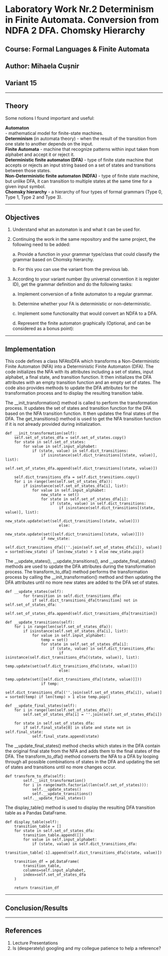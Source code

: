 # Laboratory Work Nr.2 Determinism in Finite Automata. Conversion from NDFA 2 DFA. Chomsky Hierarchy
## Course: Formal Languages & Finite Automata
## Author: Mihaela Cușnir
## Variant 15
****
## Theory
Some notions I found important and useful: <br>

**Automaton** <br> - mathematical model for finite-state machines.
<br>
**Determinism** (in automata theory) - when the result of the transition from one state to another depends on the input. 
<br>
**Finite Automata** - machine that recognize patterns within input taken from alphabet and accept it or reject it.
<br>
**Deterministic finite automaton (DFA)** - type of finite state machine that accepts or rejects an input string based on a set of states and transitions between those states.
<br>
**Non-Deterministic finite automaton (NDFA)** - type of finite state machine, but unlike DFA, it can transition to multiple states at the same time for a given input symbol.
<br>
**Chomsky hierarchy** - a hierarchy of four types of formal grammars (Type 0, Type 1, Type 2 and Type 3).
****
## Objectives

1. Understand what an automaton is and what it can be used for.

2. Continuing the work in the same repository and the same project, the following need to be added:

    a. Provide a function in your grammar type/class that could classify the grammar based on Chomsky hierarchy.
    
    b. For this you can use the variant from the previous lab.

3. According to your variant number (by universal convention it is register ID), get the grammar definition and do the following tasks:

    a. Implement conversion of a finite automaton to a regular grammar.
    
    b. Determine whether your FA is deterministic or non-deterministic.

    c. Implement some functionality that would convert an NDFA to a DFA.

    d. Represent the finite automaton graphically (Optional, and can be considered as a bonus point):
****
## Implementation
This code defines a class NFAtoDFA which transforms a Non-Deterministic Finite Automaton (NFA) into a Deterministic Finite Automaton (DFA). The code initializes the NFA with its attributes including a set of states, input alphabet, a final state, and transition function. It then initializes the DFA attributes with an empty transition function and an empty set of states. The code also provides methods to update the DFA attributes for the transformation process and to display the resulting transition table.
<br>

The __init_transformation() method is called to perform the transformation process. It updates the set of states and transition function for the DFA based on the NFA transition function. It then updates the final states of the DFA. The get_transitions() method is used to get the NFA transition function if it is not already provided during initialization.
```
def __init_transformation(self):
    self.set_of_states_dfa = self.set_of_states.copy()
    for state in self.set_of_states:
        for value in self.input_alphabet:
            if (state, value) in self.dict_transitions:
                if isinstance(self.dict_transitions[(state, value)], list):
                    self.set_of_states_dfa.append(self.dict_transitions[(state, value)])

    self.dict_transitions_dfa = self.dict_transitions.copy()
    for i in range(len(self.set_of_states_dfa)):
        if isinstance(self.set_of_states_dfa[i], list):
            for value in self.input_alphabet:
                new_state = set()
                for state in self.set_of_states_dfa[i]:
                    if (state, value) in self.dict_transitions:
                        if isinstance(self.dict_transitions[(state, value)], list):
                            new_state.update(set(self.dict_transitions[(state, value)]))
                        else:
                            new_state.update(set([self.dict_transitions[(state, value)]]))
                if new_state:
                    self.dict_transitions_dfa[(''.join(self.set_of_states_dfa[i]), value)] = sorted(new_state) if len(new_state) > 1 else new_state.pop()  
```
The __update_states(), __update_transitions(), and __update_final_states() methods are used to update the DFA attributes during the transformation process. The transform_to_dfa() method performs the transformation process by calling the __init_transformation() method and then updating the DFA attributes until no more new states are added to the DFA set of states.
```
def __update_states(self):
        for transition in self.dict_transitions_dfa:
            if self.dict_transitions_dfa[transition] not in self.set_of_states_dfa:
                self.set_of_states_dfa.append(self.dict_transitions_dfa[transition])

def __update_transitions(self):
    for i in range(len(self.set_of_states_dfa)):
        if isinstance(self.set_of_states_dfa[i], list):
            for value in self.input_alphabet:
                temp = set()
                for state in self.set_of_states_dfa[i]:
                    if (state, value) in self.dict_transitions_dfa:
                        if isinstance(self.dict_transitions_dfa[(state, value)], list):
                            temp.update(set(self.dict_transitions_dfa[(state, value)]))
                        else:
                            temp.update(set([self.dict_transitions_dfa[(state, value)]]))
                if temp:
                    self.dict_transitions_dfa[(''.join(self.set_of_states_dfa[i]), value)] = sorted(temp) if len(temp) > 1 else temp.pop()

def __update_final_states(self):
    for i in range(len(self.set_of_states_dfa)):
        self.set_of_states_dfa[i] = ''.join(self.set_of_states_dfa[i])

    for state in self.set_of_states_dfa:
        if self.final_state[0] in state and state not in self.final_state:
            self.final_state.append(state)
```
The __update_final_states() method checks which states in the DFA contain the original final state from the NFA and adds them to the final states of the DFA. The transform_to_dfa() method converts the NFA to a DFA by looping through all possible combinations of states in the DFA and updating the set of states and transitions until no more changes occur.
<br>
```
def transform_to_dfa(self):
        self.__init_transformation()
        for i in range(math.factorial(len(self.set_of_states))):
            self.__update_states()
            self.__update_transitions()
        self.__update_final_states()
```
The display_table() method is used to display the resulting DFA transition table as a Pandas DataFrame.
```       
def display_table(self):
    transition_table = []
    for state in self.set_of_states_dfa:
        transition_table.append([])
        for value in self.input_alphabet:
            if (state, value) in self.dict_transitions_dfa:
                transition_table[-1].append(self.dict_transitions_dfa[(state, value)])

    transition_df = pd.DataFrame(
        transition_table,
        columns=self.input_alphabet,
        index=self.set_of_states_dfa
    )

    return transition_df
```
****
## Conclusion/Results


****
## References
1. Lecture Presentations
2. Is (desperately) googling and my collegue patience to help a reference?
